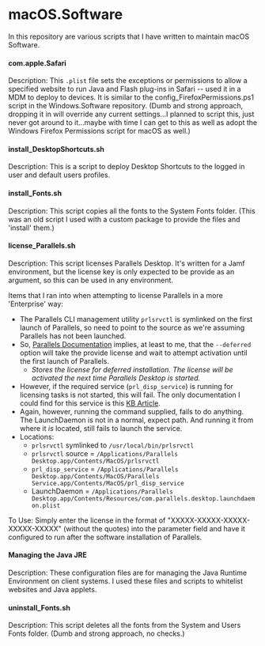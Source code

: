 macOS.Software
======

In this repository are various scripts that I have written to maintain macOS Software.


#### com.apple.Safari ####

Description:  This `.plist` file sets the exceptions or permissions to allow a specified website to run Java and Flash plug-ins in Safari -- used it in a MDM to deploy to devices.  It is similar to the config_FirefoxPermissions.ps1 script in the Windows.Software repository.  (Dumb and strong approach, dropping it in will override any current settings...I planned to script this, just never got around to it...maybe with time I can get to this as well as adopt the Windows Firefox Permissions script for macOS as well.)


#### install_DesktopShortcuts.sh ####

Description:  This is a script to deploy Desktop Shortcuts to the logged in user and default users profiles.


#### install_Fonts.sh ####

Description:  This script copies all the fonts to the System Fonts folder.  (This was an old script I used with a custom package to provide the files and 'install' them.)


#### license_Parallels.sh ####

Description:  This script licenses Parallels Desktop.  It's written for a Jamf environment, but the license key is only expected to be provide as an argument, so this can be used in any environment.

Items that I ran into when attempting to license Parallels in a more 'Enterprise' way:
  * The Parallels CLI management utility `prlsrvctl` is symlinked on the first launch of Parallels, so need to point to the source as we're assuming Parallels has not been launched.
  * So, [Parallels Documentation](http://download.parallels.com/desktop/v13/docs/en_US/Parallels%20Desktop%20Pro%20Edition%20Command-Line%20Reference.pdf) implies, at least to me, that the `--deferred` option will take the provide license and wait to attempt activation until the first launch of Parallels.
    * _Stores the license for deferred installation. The license will be activated the next time Parallels Desktop is started._
  * However, if the required service (`prl_disp_service`) is running for licensing tasks is not started, this will fail.  The only documentation I could find for this service is this [KB Article](http://kb.parallels.com/en/8089).
  * Again, however, running the command supplied, fails to do anything.  The LaunchDaemon is not in a normal, expect path.  And running it from where it _is_ located, still fails to launch the service.
  * Locations:
  	* `prlsrvctl` symlinked to `/usr/local/bin/prlsrvctl`
  	* `prlsrvctl` source = `/Applications/Parallels Desktop.app/Contents/MacOS/prlsrvctl`
    * `prl_disp_service` = `/Applications/Parallels Desktop.app/Contents/MacOS/Parallels Service.app/Contents/MacOS/prl_disp_service`
    * LaunchDaemon = `/Applications/Parallels Desktop.app/Contents/Resources/com.parallels.desktop.launchdaemon.plist`

To Use:  Simply enter the license in the format of "XXXXX-XXXXX-XXXXX-XXXXX-XXXXX" (without the quotes) into the parameter field and have it configured to run after the software installation of Parallels.


#### Managing the Java JRE ####

Description:  These configuration files are for managing the Java Runtime Environment on client systems.  I used these files and scripts to whitelist websites and Java applets.


#### uninstall_Fonts.sh ####

Description:  This script deletes all the fonts from the System and Users Fonts folder.  (Dumb and strong approach, no checks.)
